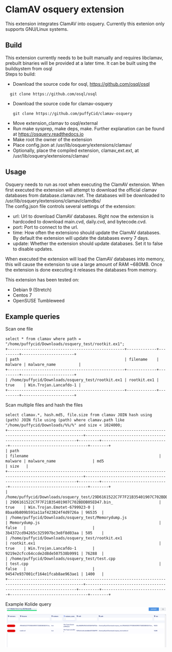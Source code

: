 # ClamAV osquery extension
This extension integrates ClamAV into osquery. Currently this extenion only supports GNU/Linux systems.

## Build

This extension currently needs to be built manually and requires libclamav, prebuilt binaries will be provided at a later time. It can be built using the buildsystem from osql  
Steps to build:
+ Download the source code for osql, https://github.com/osql/osql
 ```
   git clone https://github.com/osql/osql 
 ```
+ Download the source code for clamav-osquery
  ``` 
  git clone https://github.com/puffyCid/clamav-osquery
  ```
+ Move extension_clamav to osql/external
+ Run make sysprep, make deps, make. Further explanation can be found at https://osquery.readthedocs.io
+ Make root the owner of the extension
+ Place config.json at /usr/lib/osquery/extensions/clamav/
+ Optionally, place the compiled extension, clamav_ext.ext, at /usr/lib/osquery/extensions/clamav/

## Usage

Osquery needs to run as root when executing the ClamAV extension. When first executed the extension will attempt to download the official clamav databases from database.clamav.net. The databases will be downloaded to /usr/lib/osquery/extensions/clamav/clamdbs/  
The config.json file controls several settings of the extension:
+ url: Url to download ClamAV databases. Right now the extension is hardcoded to download main.cvd, daily.cvd, and bytecode.cvd.
+ port: Port to connect to the url.
+ time: How often the extensiono should update the ClamAV databases. By default the extension will update the databases every 7 days.
+ update: Whether the extension should update databases. Set it to false to disable updates.  

When executed the extension will load the ClamAV databases into memory, this will cause the extension to use a large amount of RAM ~680MB. Once the extension is done executing it releases the databases from memory.

This extension has been tested on: 
+ Debian 9 (Stretch)
+ Centos 7
+ OpenSUSE Tumbleweed

## Example queries

Scan one file
``` 
select * from clamav where path = "/home/puffycid/Downloads/osquery_test/rootkit.ex1";
+---------------------------------------------------+-------------+---------+-----------------------+
| path                                              | filename    | malware | malware_name          |
+---------------------------------------------------+-------------+---------+-----------------------+
| /home/puffycid/Downloads/osquery_test/rootkit.ex1 | rootkit.ex1 | true    | Win.Trojan.Lancafdo-1 |
+---------------------------------------------------+-------------+---------+-----------------------+
```
Scan multiple files and hash the files
```
select clamav.*, hash.md5, file.size from clamav JOIN hash using (path) JOIN file using (path) where clamav.path like "/home/puffycid/Downloads/%%/%" and size < 1024000;
+-------------------------------------------------------------------------------------------------------+------------------------------------------------------------------+---------+-----------------------------+----------------------------------+--------+
| path                                                                                                  | filename                                                         | malware | malware_name                | md5                              | size   |
+-------------------------------------------------------------------------------------------------------+------------------------------------------------------------------+---------+-----------------------------+----------------------------------+--------+
| /home/puffycid/Downloads/osquery_test/29D6161522C7F7F21B35401907C702BDDB05ED47.bin_                   | 29D6161522C7F7F21B35401907C702BDDB05ED47.bin_                    | true    | Win.Trojan.Emotet-6799923-0 | 8baa9b809b591a11af423824f4d9726a | 96535  |
| /home/puffycid/Downloads/osquery_test/Memorydump.js                                                   | Memorydump.js                                                    | false   |                             | 3b4372cd94265c325997bc3e8f8d03aa | 505    |
| /home/puffycid/Downloads/osquery_test/rootkit.ex1                                                     | rootkit.ex1                                                      | true    | Win.Trojan.Lancafdo-1       | 9219e2cfcc64ccde2d8de507538b9991 | 76288  |
| /home/puffycid/Downloads/osquery_test/test.cpp                                                        | test.cpp                                                         | false   |                             | 94547e937001cf164e1fcab8ae963ae1 | 1400   |
+-------------------------------------------------------------------------------------------------------+------------------------------------------------------------------+---------+-----------------------------+----------------------------------+--------+
```
Example Kolide query
<img src="images/kolide.png" alt="ClamAV extension in Kolide">
